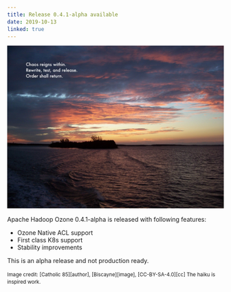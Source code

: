 ```yaml
---
title: Release 0.4.1-alpha available
date: 2019-10-13
linked: true
---
```

<!---
  Licensed under the Apache License, Version 2.0 (the "License");
  you may not use this file except in compliance with the License.
  You may obtain a copy of the License at

   http://www.apache.org/licenses/LICENSE-2.0

  Unless required by applicable law or agreed to in writing, software
  distributed under the License is distributed on an "AS IS" BASIS,
  WITHOUT WARRANTIES OR CONDITIONS OF ANY KIND, either express or implied.
  See the License for the specific language governing permissions and
  limitations under the License. See accompanying LICENSE file.
-->

![biscayne-haiku](releases/0.4.1.png)

Apache Hadoop Ozone 0.4.1-alpha is released with following features:

 * Ozone Native ACL support
 * First class K8s support
 * Stability improvements

This is an alpha release and not production ready.

<small>
Image credit: [Catholic 85][author], [Biscayne][image], [CC-BY-SA-4.0][cc]  
The haiku is inspired work.
</small>

[author]: https://en.wikipedia.org/wiki/User:Catholic_85
[image]: https://en.wikipedia.org/wiki/Biscayne_National_Park#/media/File:Biscayne.JPG
[cc]: http://creativecommons.org/licenses/by-sa/3.0/ 
